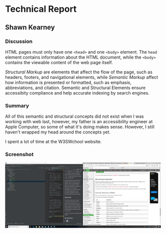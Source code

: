 # Technical Report
## Shawn Kearney

### Discussion
HTML pages must only have one `<head>` and one `<body>` element. The `head` element contains information about the HTML document, while the `<body>` contains the viewable content of the web page itself.

*Structural Markup* are elements that affect the flow of the page, such as headers, footers, and navigational elements, while *Semantic Markup* affect how information is presented or formatted, such as emphasis, abbreviations, and citation. Semantic and Structural Elements ensure accessibity compliance and help accurate indexing by search engines.

### Summary

All of this semantic and structural concepts did not exist when I was working with web last, however, my father is an accessibility engineer at Apple Computer, so some of what it's doing makes sense. However, I still haven't wrapped my head around the concepts yet.

I spent a lot of time at the W3SWchool website.

### Screenshot

![screenshot](img/capture.png)